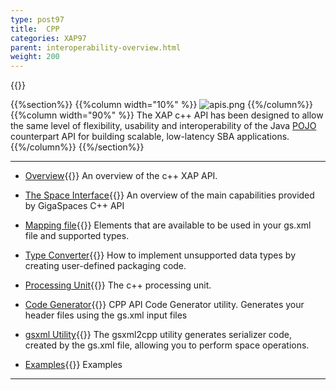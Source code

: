 ```yaml
---
type: post97
title:  CPP
categories: XAP97
parent: interoperability-overview.html
weight: 200
---
```


{{<wbr>}}

{{%section%}}
{{%column width="10%" %}}
![apis.png](/attachment_files/subject/cpp.png)
{{%/column%}}
{{%column width="90%" %}}
The XAP c++ API has been designed to allow the same level of flexibility, usability and interoperability of the Java [POJO](./pojo-support.html) counterpart API for building scalable, low-latency SBA applications.
{{%/column%}}
{{%/section%}}

<hr/>


- [Overview](./cpp-overview.html){{<wbr>}}
An overview of the c++ XAP API.

- [The Space Interface](./cpp-space-interface.html){{<wbr>}}
An overview of the main capabilities provided by GigaSpaces C++ API

- [Mapping file](./cpp-api-mapping-file.html){{<wbr>}}
Elements that are available to be used in your gs.xml file and supported types.

- [Type Converter](./cpp-type-converter.html){{<wbr>}}
How to implement unsupported data types by creating user-defined packaging code.

- [Processing Unit](./cpp-processing-unit.html){{<wbr>}}
The c++ processing unit.

- [Code Generator](./cpp-api-code-generator.html){{<wbr>}}
CPP API Code Generator utility. Generates your header files using the gs.xml input files

- [gsxml Utility](./cpp-gsxml-utility.html){{<wbr>}}
The gsxml2cpp utility generates serializer code, created by the gs.xml file, allowing you to perform space operations.

- [Examples](./cpp-api-examples.html){{<wbr>}}
Examples

<hr/>


